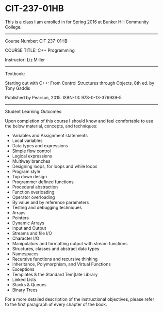 # CIT-237-01HB
This is a class I am enrolled in for Spring 2016 at Bunker Hill Community College.

---

Course Number: CIT 237-01HB 

COURSE TITLE: C++ Programming

Instructor: Liz Miller

---

Textbook: 

Starting out with C++: From Control Structures through Objects, 8th ed. by Tony Gaddis

Published by Pearson, 2015. ISBN-13: 978-0-13-376939-5

---

Student Learning Outcomes: 

Upon completion of this course I should know and feel
comfortable to use the below material, concepts, and techniques:
- Variables and Assignment statements
- Local variables
- Data types and expressions
- Simple flow control
- Logical expressions
- Multiway branches
- Designing loops, for loops and while loops
- Program style
- Top down design
- Programmer defined functions
- Procedural abstraction
- Function overloading
- Operator overloading
- By value and by reference parameters
- Testing and debugging techniques
- Arrays
- Pointers
- Dynamic Arrays
- Input and Output
- Streams and file I/O
- Character I/O
- Manipulators and formatting output with stream functions
- Structures, classes and abstract data types
- Namespaces
- Recursive functions and recursive thinking
- Inheritance, Polymorphism, and Virtual Functions
- Exceptions
- Templates & the Standard Tem[late Library
- Linked Lists
- Stacks & Queues
- Binary Trees

For a more detailed description of the instructional objectives, please refer to the first
paragraph of every chapter of the book.
